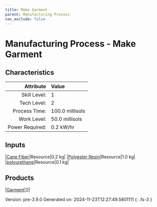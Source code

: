 ```yaml
---
title: Make Garment
parent: Manufacturing Process
nav_exclude: false
---
```

# Manufacturing Process - Make Garment


## Characteristics

| Attribute      | Value |
|--------:|:------|
|Skill Level:|1|
|Tech Level:|2|
|Process Time:|100.0 millisols|
|Work Level:|50.0 millisols|
|Power Required:|0.2 kW/hr|

## Inputs

|[Cane Fiber](../resource/cane-fiber.html)|Resource|0.2 kg|
|[Polyester Resin](../resource/polyester-resin.html)|Resource|1.0 kg|
|[polyurethane](../resource/polyurethane.html)|Resource|0.1 kg|

## Products

|[Garment](../part/garment.html)|2|


Version: pre-3.9.0 Generated on: 2024-11-23T12:27:49.5801111
{: .fs-3 }

